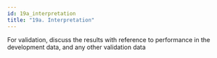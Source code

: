 ```yaml
---
id: 19a_interpretation
title: "19a. Interpretation"
---
```

For validation, discuss the results with reference to performance in the development data, and any other validation data